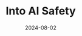 ---
url: /intoaisafety/
title: 'Into AI Safety'
date: 2024-08-02
type: landing

design:
  # Section spacing
  spacing: 0

sections:
  - block: html-block
    content: 
      text: '<div class="max-w-prose mx-auto flex justify-center mt-10 mb-10"><article class="prose prose-slate lg:prose-xl dark:prose-invert"><h1 class="lg:text-6xl">
             Into AI Safety
             </h1></article></div>'
    design:
      spacing:
        padding: [0, 0, 0, 0]
        margin: [0, 0, 0, 0]
      css_class: "dark"
      background:
        color: "#1B4066"
  - block: brand-links
    content: 
      items:
        - name: Transistor
          icon: custom/transistor
          url: https://intoaisafety.transistor.fm
          label: Transistor
        - name: Email
          icon: at-symbol
          url: 'mailto:intoaisafety@gmail.com'
          label: Contact
    design:
      spacing:
        padding: ["1em", 0, "1em", 0]
        margin: ["1em", 0, "1em", 0]
  - block: text-center-markdown
    content: 
      text: The Into AI Safety podcast aims to make it easier for everyone, regardless of background, to get meaningfully involved with the conversations surrounding the rules and regulations which should govern the research, development, deployment, and use of the technologies encompassed by the term "artificial intelligence" or "AI"
    design:
      spacing:
        padding: [0, 0, 0, 0]
        margin: [0, 0, 0, 0]
  - block: html-block
    content: 
      text: '<div class="container mx-auto max-w-screen-lg px-8 xl:px-5 pb-5 lg:pb-8"><div class="mt-4 flex justify-center"><a class="relative inline-flex items-center gap-1 rounded-md border border-gray-300 bg-white px-3 py-2 text-sm font-medium text-gray-500 hover:bg-gray-50 focus:z-20 dark:border-gray-500 dark:bg-gray-800 dark:text-gray-300" href="/intoaisafety/about/"><span>Read more</span><span aria-hidden="true">→</span></a></div></div><div class="container mx-auto w-1/2"><hr style="color:white;"></div>'
    design:
      spacing:
        padding: [0, 0, 0, 0]
        margin: [0, 0, 0, 0]
  # - block: html-block
  #   content: 
  #     text: '<div class="container mx-auto w-1/2"><hr style="color:white;"></div>'
  #   design:
  #     spacing:
  #       padding: [0, 0, 0, 0]
  #       margin: [0, 0, 0, 0]
  # - block: show-bio
  #   content:
  #     username: intoaisafety
  #     # Show a call-to-action button under your biography
  #     # To link to a file, upload it to your `static/uploads/` folder
  #     # button:
  #     #   text: 
  #     #   url: 
  #   design:
  #     # banner:
  #       # Upload a cover image to `assets/media/` folder and reference its filename here (optional)
  #       # filename: ''
  #     biography:
  #       # Customize the CSS style of your biography text (optional)
  #       style: ''
  #     spacing:
  #       padding: [0, 0, 0, 0]
  #       margin: [0, 0, 0, 0]
  ####
  # - block: single-button
  #   content:
  #     link: https://intoaisafety.transistor.fm/subscribe/
  #     text: <svg role="img" class="inline-block pr-2 mb-1" xmlns="http://www.w3.org/2000/svg" viewBox="0 0 24 24" style="height:1.2em" fill="currentColor"><title>headphones</title><g><path d="M7,12a3,3,0,0,0-3,3v6a3,3,0,0,0,6,0V15A3,3,0,0,0,7,12Zm10,0a3,3,0,0,0-3,3v6a3,3,0,0,0,6,0V15A3,3,0,0,0,17,12ZM12,0A12,12,0,0,0,0,12v5a1,1,0,0,0,2,0V12a10,10,0,0,1,20,0v5a1,1,0,0,0,2,0V12A12,12,0,0,0,12,0Z"></path></g></svg> Listen anywhere&emsp;→
  #   design:
  #     spacing:
  #       padding: [0, 0, 0, 0]
  #       margin: [0, 0, 0, 0]
  - block: featured-episodes
    content:
      archive:
        enable: false
      title: Featured Episodes
      # subtitle: ''
      # text: 
      count: 2
      filters:
        folders:
          - posts
        author: intoaisafety
        # category: ""
        # tag: ""
        # publication_type: ""
        featured_only: true
        # exclude_featured: false
        # exclude_future: false
        # exclude_past: false
      sort_by: 'Date'
      sort_ascending: false
    design:
      view: article-grid
      spacing:
        padding: [0, 0, 0, 0]
        margin: [0, 0, 0, 0]
  - block: transistor-block
    content:
      archive: 
        enable: true
        text: More episodes
      url: https://share.transistor.fm/e/into-ai-safety/playlist
    design:
      color: "#1B4066"
      spacing:
        padding: ["1em", 0, 0, 0]
        margin: [0, 0, 0, 0]
  - block: to-archive-button
    content:
      label: More episodes
      filters:
        folders:
          - posts
        author: intoaisafety
        # category: ""
        # tag: ""
        # publication_type: ""
        # featured_only: true
        # exclude_featured: false
        # exclude_future: false
        # exclude_past: false
      sort_by: 'Date'
      sort_ascending: false
    design:
      spacing:
        padding: [0, 0, 0, 0]
        margin: [0, 0, 0, 0]
  - block: subscribe
    content: 
      title: Listen Anywhere
      rss: https://feeds.transistor.fm/into-ai-safety
      rss_span: 3
      items:
        - name: Apple Podcasts
          icon: custom/color-logos-24/apple-podcasts
          url: https://podcasts.apple.com/us/podcast/into-ai-safety/id1720206246?uo=4
        - name: Spotify
          icon: custom/color-logos-24/spotify
          url: https://open.spotify.com/show/5AGzrA4jo6mgZuibVabTLM
        - name: Pocket Casts
          icon: custom/color-logos-24/pocket-casts
          url: https://pca.st/itunes/1720206246
        - name: Overcast
          icon: custom/color-logos-24/overcast
          url: https://overcast.fm/itunes1720206246
        - name: Castro
          icon: custom/color-logos-24/castro
          url: https://castro.fm/itunes/1720206246
        - name: YouTube
          icon: custom/color-logos-24/youtube
          url: https://www.youtube.com/@IntoAISafety/podcasts
        - name: Goodpods
          icon: custom/color-logos-24/goodpods
          url: https://www.goodpods.com/podcasts-aid/1720206246
        - name: Amazon Music
          icon: custom/color-logos-24/amazon-music
          url: https://music.amazon.com/podcasts/b2071152-dac7-4225-ab09-460b1e59eb82/into-ai-safety?refMarker=null
        - name: Castbox
          icon: custom/color-logos-24/castbox
          url: https://castbox.fm/vic/1720206246
        - name: iHeartRadio
          icon: custom/color-logos-24/iheartradio
          url: https://www.iheart.com/podcast/269-into-ai-safety-129241757/
        - name: Player FM
          icon: custom/color-logos-24/playerfm
          url: https://player.fm/series/series-3577835
        - name: Deezer
          icon: custom/color-logos-24/deezer
          url: https://www.deezer.com/show/1000983062
        - name: Podcast Addict
          icon: custom/color-logos-24/podcast-addict
          url: https://podcastaddict.com/podcast/into-ai-safety/5161809
    design:
      spacing:
        padding: [0, 0, 0, 0]
        margin: [0, 0, 0, 0]
---